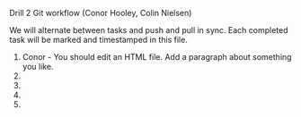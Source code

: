 Drill 2 Git workflow (Conor Hooley, Colin Nielsen)

We will alternate between tasks and push and pull in sync. Each completed task will be marked and timestamped in this file.

1. Conor - You should edit an HTML file. Add a paragraph about something you like.
2. 
3. 
4. 
5. 